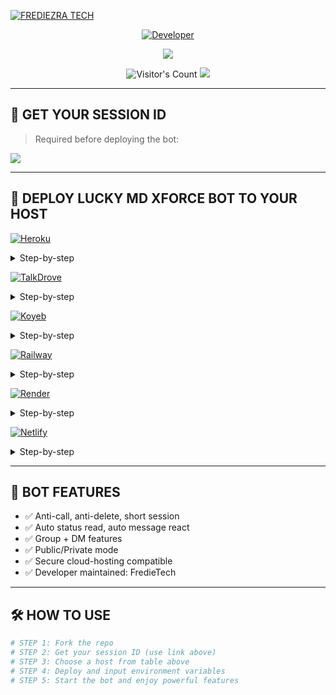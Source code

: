[![FREDIEZRA TECH](https://raw.githubusercontent.com/mr-X-force/LUCKY-MD-XFORCE/main/media/lucky.svg)](https://whatsapp.com/channel/0029VaihcQv84Om8LP59fO3f)


<p align="center">
  <a href="https://github.com/mr-X-force">
    <img title="Developer" src="https://img.shields.io/badge/Author-LUCKY%20MD%20XFORCE-FF00FF.svg?style=big-square&logo=github" />
  </a>
</p>

<p align="center">
  <a href="https://whatsapp.com/channel/0029VaihcQv84Om8LP59fO3f">
    <img src="https://img.shields.io/badge/Join-WhatsApp%20Channel-9ACD32?style=big-square&logo=whatsapp" />
  </a>
</p>

<p align="center">
  <img src="https://profile-counter.glitch.me/{mr-X-force}/count.svg" alt="Visitor's Count" />
  <img src="https://komarev.com/ghpvc/?username=LUCKY-MD-XFORCE&label=VIEWS&style=square&color=blue" />
</p>

---

## 📌 GET YOUR SESSION ID

> Required before deploying the bot:

<a href='https://lucky-xforce-session-site.onrender.com' target="_blank">
  <img src='https://img.shields.io/badge/PAIR_CODE_1-800080?style=for-the-badge&logo=matrix&logoColor=white&labelColor=000000'/>
</a>

---

## 🚀 DEPLOY LUCKY MD XFORCE BOT TO YOUR HOST

[![Heroku](https://raw.githubusercontent.com/mr-X-force/LUCKY-MD-XFORCE/main/media/-eroku.svg)](https://lucky-md-xforce-deploy-your-bot-with-your-github-username.vercel.app) <details><summary>Step-by-step</summary><ul><li>Fork this repo</li><li>Click Heroku button above</li><li>Connect your GitHub and select this repo</li><li>Set config vars like SESSION_ID</li><li>Click **Deploy App**</li></ul></details>


[![TalkDrove](https://img.shields.io/badge/TalkDrove-A52A2A?style=for-the-badge&logo=github)](https://host.talkdrove.com/share-bot/47) <details><summary>Step-by-step</summary><ul><li>Open the TalkDrove link</li><li>Click **Deploy Now**</li><li>Paste repo link</li><li>Add ENV values (SESSION_ID)</li><li>Deploy the bot</li></ul></details>


[![Koyeb](https://img.shields.io/badge/Koyeb-FF009D?style=for-the-badge&logo=koyeb)](https://app.koyeb.com/services/deploy?type=git&repository=mr-X-force/LUCKY-MD-XFORCE) <details><summary>Step-by-step</summary><ul><li>Click above to open deploy panel</li><li>Authorize GitHub and select repo</li><li>Set environment variables</li><li>Deploy and wait for logs to show successful build</li></ul></details>


[![Railway](https://img.shields.io/badge/Railway-FF8700?style=for-the-badge&logo=railway)](https://railway.app/new) <details><summary>Step-by-step</summary><ul><li>Open link</li><li>Click **Deploy from GitHub repo**</li><li>Select this repo</li><li>Go to variables tab → add SESSION_ID, AUTOBIO etc.</li><li>Deploy</li></ul></details>


[![Render](https://img.shields.io/badge/Render-000000?style=for-the-badge&logo=render)](https://dashboard.render.com/web/new) <details><summary>Step-by-step</summary><ul><li>Open Render dashboard</li><li>Click **New Web Service**</li><li>Connect your GitHub</li><li>Choose this repo</li><li>Add build/start command & ENV vars</li><li>Click **Create Web Service**</li></ul></details>


[![Netlify](https://img.shields.io/badge/Netlify-CC00FF?style=for-the-badge&logo=huggingface)](https://app.netlify.com/) <details><summary>Step-by-step</summary><ul><li>Use for frontend session site only</li><li>Drag/drop or link repo with index.html</li><li>Publish to host session UI</li></ul></details>

---

## 🤖 BOT FEATURES

- ✅ Anti-call, anti-delete, short session
- ✅ Auto status read, auto message react
- ✅ Group + DM features
- ✅ Public/Private mode
- ✅ Secure cloud-hosting compatible
- ✅ Developer maintained: FredieTech

---

## 🛠️ HOW TO USE

```bash
# STEP 1: Fork the repo
# STEP 2: Get your session ID (use link above)
# STEP 3: Choose a host from table above
# STEP 4: Deploy and input environment variables
# STEP 5: Start the bot and enjoy powerful features
